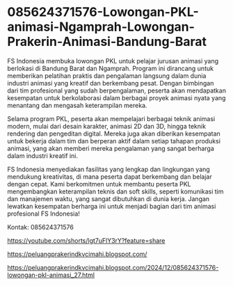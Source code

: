 # 085624371576-Lowongan-PKL-animasi-Ngamprah-Lowongan-Prakerin-Animasi-Bandung-Barat
FS Indonesia membuka lowongan PKL untuk pelajar jurusan animasi yang berlokasi di Bandung Barat dan Ngamprah. Program ini dirancang untuk memberikan pelatihan praktis dan pengalaman langsung dalam dunia industri animasi yang kreatif dan berkembang pesat. Dengan bimbingan dari tim profesional yang sudah berpengalaman, peserta akan mendapatkan kesempatan untuk berkolaborasi dalam berbagai proyek animasi nyata yang menantang dan mengasah keterampilan mereka.  

Selama program PKL, peserta akan mempelajari berbagai teknik animasi modern, mulai dari desain karakter, animasi 2D dan 3D, hingga teknik rendering dan pengeditan digital. Mereka juga akan diberikan kesempatan untuk bekerja dalam tim dan berperan aktif dalam setiap tahapan produksi animasi, yang akan memberi mereka pengalaman yang sangat berharga dalam industri kreatif ini.  

FS Indonesia menyediakan fasilitas yang lengkap dan lingkungan yang mendukung kreativitas, di mana peserta dapat berkembang dan belajar dengan cepat. Kami berkomitmen untuk membantu peserta PKL mengembangkan keterampilan teknis dan soft skills, seperti komunikasi tim dan manajemen waktu, yang sangat dibutuhkan di dunia kerja. Jangan lewatkan kesempatan berharga ini untuk menjadi bagian dari tim animasi profesional FS Indonesia!

Kontak:
085624371576

https://youtube.com/shorts/lgt7uFlY3rY?feature=share

https://peluangprakerindkvcimahi.blogspot.com/

https://peluangprakerindkvcimahi.blogspot.com/2024/12/085624371576-lowongan-pkl-animasi_27.html
